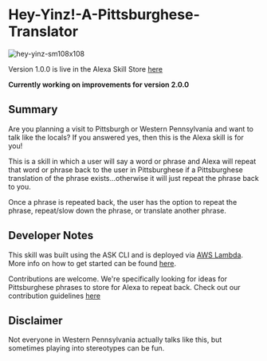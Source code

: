 # Hey-Yinz!-A-Pittsburghese-Translator

![hey-yinz-sm108x108](https://user-images.githubusercontent.com/12616554/34074156-2cd923ca-e25e-11e7-8bec-23f2e9a089b6.png)

Version 1.0.0 is live in the Alexa Skill Store [here](https://www.amazon.com/dp/B0787M1125/ref=sr_1_13?s=digital-skills&ie=UTF8&qid=1513400727&sr=1-13&keywords=pittsburgh)

**Currently working on improvements for version 2.0.0**

## Summary
Are you planning a visit to Pittsburgh or Western Pennsylvania and want to talk like the locals? If you answered yes, then this is the Alexa skill is for you!

This is a skill in which a user will say a word or phrase and Alexa will repeat that word or phrase back to the user in Pittsburghese if a Pittsburghese translation of the phrase exists...otherwise it will just repeat the phrase back to you.

Once a phrase is repeated back, the user has the option to repeat the phrase, repeat/slow down the phrase, or translate another phrase.

## Developer Notes
This skill was built using the ASK CLI and is deployed via [AWS Lambda](https://aws.amazon.com/lambda/). More info on how to get started can be found [here](https://developer.amazon.com/docs/smapi/quick-start-alexa-skills-kit-command-line-interface.html).

Contributions are welcome. We're specifically looking for ideas for Pittsburghese phrases to store for Alexa to repeat back. Check out our contribution guidelines [here](https://github.com/deeheber/pittsburghese-translator-alexa-skill/blob/master/CONTRIBUTING.md)

## Disclaimer
Not everyone in Western Pennsylvania actually talks like this, but sometimes playing into stereotypes can be fun.

[](https://user-images.githubusercontent.com/12616554/34074156-2cd923ca-e25e-11e7-8bec-23f2e9a089b6.png)
